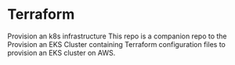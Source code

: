 # Terraform
 Provision an k8s infrastructure
This repo is a companion repo to the Provision an EKS Cluster containing
Terraform configuration files to provision an EKS cluster on AWS.
